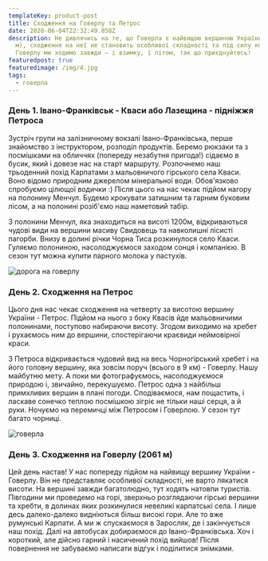 ```yaml
---
templateKey: product-post
title: Сходження на Говерлу та Петрос
date: 2020-06-04T22:32:49.858Z
description: Не дивлячись на те, що Говерла є найвищою вершиною України (2061
  м), сходження на неї не становить особливої складності та під силу кожному! На
  Говерлу ми ходимо завжди – і взимку, і літом, так що приєднуйтесь!
featuredpost: true
featuredimage: /img/4.jpg
tags:
  - говерла
---
```


### День 1. Івано-Франківськ - Кваси або Лазещина - підніжжя Петроса

Зустріч групи на залізничному вокзалі Івано-Франківська, перше знайомство з інструктором, розподіл продуктів. Беремо рюкзаки та з посмішками на обличчях (попереду незабутня пригода!) сідаємо в бусик, який і довезе нас на старт маршруту. Розпочнемо наш трьоденний похід Карпатами з мальовничого гірського села Кваси. Воно відомо природним джерелом мінеральної води. Обов'язково спробуємо цілющої водички :) Після цього на нас чекає підйом нагору на полонину Менчул. Будемо крокувати затишним та гарним буковим лісом, а на полонині розіб'ємо наш наметовий табір.

З полонини Менчул, яка знаходиться на висоті 1200м, відкриваються чудові види на вершини масиву Свидовець та навколишні лісисті пагорби. Внизу в долині річки Чорна Тиса розкинулося село Кваси. Гуляємо полониною, насолоджуємося заходом сонця і компанією. В сезон тут можна купити парного молока у пастухів.

![дорога на говерлу](/img/6.jpg)

### День 2. Сходження на Петрос

Цього дня нас чекає сходження на четверту за висотою вершину України - Петрос. Підйом на нього з боку Квасів йде мальовничими полонинами, поступово набираючи висоту. Згодом виходимо на хребет і рухаємось ним до вершини, спостерігаючи краєвиди неймовірної краси.

З Петроса відкривається чудовий вид на весь Чорногірський хребет і на його головну вершину, яка зовсім поруч (всього в 9 км) - Говерлу. Нашу майбутню мету. А поки ми фотографуємось, насолоджуємося природою і, звичайно, перекушуємо. Петрос одна з найбільш примхливих вершин в плані погоди. Сподіваємося, нам пощастить, і ласкаве сонечко теплою посмішкою зігріє не тільки наші серця, а й руки. Ночуємо на перемичці між Петросом і Говерлою. У сезон тут багато чорниці.

![говерла](/img/4.jpg 'тест')

### День 3. Сходження на Говерлу (2061 м)

Цей день настав! У нас попереду підйом на найвищу вершину України - Говерлу. Він не представляє особливої складності, не варто лякатися висоти. На вершині завжди багатолюдно, тут ходять натовпи туристів. Півгодини ми проведемо на горі, зверхньо розглядаючи гірські вершини та хребти, в долинах яких розкинулися невеликі карпатські села. І лише десь далеко-далеко видніються більш високі гори. Але то вже румунські Карпати. А ми ж спускаємося в Заросляк, де і закінчується наш похід. Далі на автобусах добираємося до Івано-Франківська. Хоч і короткий, але дійсно гарний і насичений похід вийшов! Після повернення не забуваємо написати відгук і поділитися знімками.
